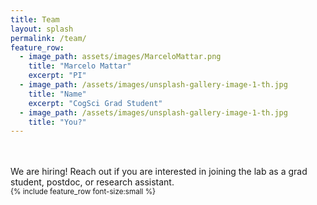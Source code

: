 ```yaml
---
title: Team
layout: splash
permalink: /team/
feature_row:
  - image_path: assets/images/MarceloMattar.png
    title: "Marcelo Mattar"
    excerpt: "PI"
  - image_path: /assets/images/unsplash-gallery-image-1-th.jpg
    title: "Name"
    excerpt: "CogSci Grad Student"
  - image_path: /assets/images/unsplash-gallery-image-1-th.jpg
    title: "You?"
---
```

<br>
<br>
We are hiring! Reach out if you are interested in joining the lab as a grad student, postdoc, or research assistant.
<br>
<small>
{% include feature_row font-size:small %}


